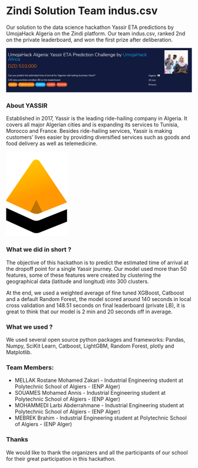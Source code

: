 # Zindi Solution Team indus.csv 
Our solution to the data science hackathon Yassir ETA predictions by UmojaHack Algeria on the Zindi platform.
Our team indus.csv, ranked 2nd on the private leaderboard, and won the first prize after deliberation.

![](https://github.com/Rostane-roro/UmojaHack-Algeria-Yassir-ETA-Prediction-Challenge-by-UmojaHack-Africa/blob/master/Zindi_plateform.PNG "Zindi")

### About YASSIR
Established in 2017, Yassir is the leading ride-hailing company in Algeria. It covers all major Algerian cities and is expanding its services to Tunisia, Morocco and France. Besides ride-hailing services, Yassir is making customers’ lives easier by providing diversified services such as goods and food delivery as well as telemedicine.

![](https://github.com/Rostane-roro/UmojaHack-Algeria-Yassir-ETA-Prediction-Challenge-by-UmojaHack-Africa/blob/master/Yassir.PNG "Yassir")

### What we did in short ?
The objective of this hackathon is to predict the estimated time of arrival at the dropoff point for a single Yassir journey. Our model used more than 50 features, some of these features were created by clustering the geographical data (latitude and longitud) into 300 clusters.

At the end, we used a weighted average of fine tuned XGBoost, Catboost and a default Random Forest, the model scored around 140 seconds in local cross validation and 148.51 seconds on final leaderboard (private LB), it is great to think that our model is 2 min and 20 seconds off in average.

### What we used ?
We used several open source python packages and frameworks: Pandas, Numpy, SciKit Learn, Catboost, LightGBM, Random Forest, plotly and Matplotlib.

### Team Members:
- MELLAK Rostane Mohamed Zakari - Industrial Engineering student at Polytechnic School of Algiers - (ENP Alger)
- SOUAMES Mohamed Annis - Industrial Engineering student at Polytechnic School of Algiers - (ENP Alger)
- MOHAMMEDI Larbi Abderrahmane - Industrial Engineering student at Polytechnic School of Algiers - (ENP Alger)
- MEBREK Brahim - Industrial Engineering student at Polytechnic School of Algiers - (ENP Alger)

### Thanks
We would like to thank the organizers and all the participants of our school for their great participation in this hackathon.

